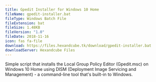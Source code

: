 ```yaml
---
title: Gpedit Installer for Windows 10 Home
fileName: gpedit-installer.bat
fileType: Windows Batch File
fileExtension: bat
fileSize: 1.48KB
fileVersion: "1.0"
fileDate: 2018-11-16
icon: fas fa-file
download: https://files.hexandcube.tk/download/gpedit-installer.bat
downloadServer: Hexandcube Files
---
```


Simple script that installs the Local Group Policy Editor (Gpedit.msc) on Windows 10 Home using DISM (Deployment Image Servicing and Management) - a command-line tool that's built-in to Windows.